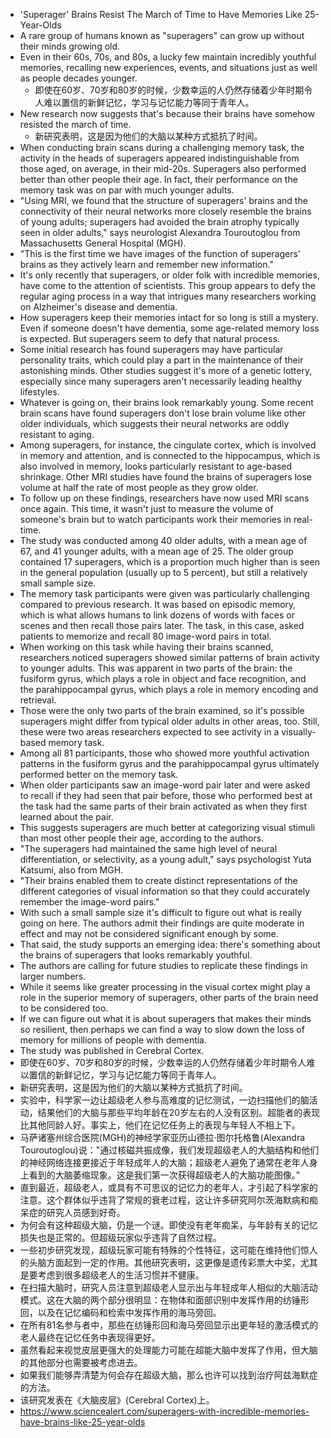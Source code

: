 - 'Superager' Brains Resist The March of Time to Have Memories Like 25-Year-Olds
- A rare group of humans known as "superagers" can grow up without their minds growing old.
- Even in their 60s, 70s, and 80s, a lucky few maintain incredibly youthful memories, recalling new experiences, events, and situations just as well as people decades younger.
	- 即使在60岁、70岁和80岁的时候，少数幸运的人仍然存储着少年时期令人难以置信的新鲜记忆，学习与记忆能力等同于青年人。
- New research now suggests that's because their brains have somehow resisted the march of time.
	- 新研究表明，这是因为他们的大脑以某种方式抵抗了时间。
- When conducting brain scans during a challenging memory task, the activity in the heads of superagers appeared indistinguishable from those aged, on average, in their mid-20s. Superagers also performed better than other people their age. In fact, their performance on the memory task was on par with much younger adults.
- "Using MRI, we found that the structure of superagers' brains and the connectivity of their neural networks more closely resemble the brains of young adults; superagers had avoided the brain atrophy typically seen in older adults," says neurologist Alexandra Touroutoglou from Massachusetts General Hospital (MGH).
- "This is the first time we have images of the function of superagers' brains as they actively learn and remember new information."
- It's only recently that superagers, or older folk with incredible memories, have come to the attention of scientists. This group appears to defy the regular aging process in a way that intrigues many researchers working on Alzheimer's disease and dementia.
- How superagers keep their memories intact for so long is still a mystery. Even if someone doesn't have dementia, some age-related memory loss is expected. But superagers seem to defy that natural process.
- Some initial research has found superagers may have particular personality traits, which could play a part in the maintenance of their astonishing minds. Other studies suggest it's more of a genetic lottery, especially since many superagers aren't necessarily leading healthy lifestyles.
- Whatever is going on, their brains look remarkably young. Some recent brain scans have found superagers don't lose brain volume like other older individuals, which suggests their neural networks are oddly resistant to aging.
- Among superagers, for instance, the cingulate cortex, which is involved in memory and attention, and is connected to the hippocampus, which is also involved in memory, looks particularly resistant to age-based shrinkage. Other MRI studies have found the brains of superagers lose volume at half the rate of most people as they grow older.
- To follow up on these findings, researchers have now used MRI scans once again. This time, it wasn't just to measure the volume of someone's brain but to watch participants work their memories in real-time.
- The study was conducted among 40 older adults, with a mean age of 67, and 41 younger adults, with a mean age of 25. The older group contained 17 superagers, which is a proportion much higher than is seen in the general population (usually up to 5 percent), but still a relatively small sample size.
- The memory task participants were given was particularly challenging compared to previous research. It was based on episodic memory, which is what allows humans to link dozens of words with faces or scenes and then recall those pairs later. The task, in this case, asked patients to memorize and recall 80 image-word pairs in total.
- When working on this task while having their brains scanned, researchers noticed superagers showed similar patterns of brain activity to younger adults. This was apparent in two parts of the brain: the fusiform gyrus, which plays a role in object and face recognition, and the parahippocampal gyrus, which plays a role in memory encoding and retrieval.
- Those were the only two parts of the brain examined, so it's possible superagers might differ from typical older adults in other areas, too. Still, these were two areas researchers expected to see activity in a visually-based memory task.
- Among all 81 participants, those who showed more youthful activation patterns in the fusiform gyrus and the parahippocampal gyrus ultimately performed better on the memory task.
- When older participants saw an image-word pair later and were asked to recall if they had seen that pair before, those who performed best at the task had the same parts of their brain activated as when they first learned about the pair.
- This suggests superagers are much better at categorizing visual stimuli than most other people their age, according to the authors.
- "The superagers had maintained the same high level of neural differentiation, or selectivity, as a young adult," says psychologist Yuta Katsumi, also from MGH.
- "Their brains enabled them to create distinct representations of the different categories of visual information so that they could accurately remember the image-word pairs."
- With such a small sample size it's difficult to figure out what is really going on here. The authors admit their findings are quite moderate in effect and may not be considered significant enough by some.
- That said, the study supports an emerging idea: there's something about the brains of superagers that looks remarkably youthful.
- The authors are calling for future studies to replicate these findings in larger numbers.
- While it seems like greater processing in the visual cortex might play a role in the superior memory of superagers, other parts of the brain need to be considered too.
- If we can figure out what it is about superagers that makes their minds so resilient, then perhaps we can find a way to slow down the loss of memory for millions of people with dementia.
- The study was published in Cerebral Cortex.
- 即使在60岁、70岁和80岁的时候，少数幸运的人仍然存储着少年时期令人难以置信的新鲜记忆，学习与记忆能力等同于青年人。
- 新研究表明，这是因为他们的大脑以某种方式抵抗了时间。
- 实验中，科学家一边让超级老人参与高难度的记忆测试，一边扫描他们的脑活动，结果他们的大脑与那些平均年龄在20岁左右的人没有区别。超能者的表现比其他同龄人好。事实上，他们在记忆任务上的表现与年轻人不相上下。
- 马萨诸塞州综合医院(MGH)的神经学家亚历山德拉·图尔托格鲁(Alexandra Touroutoglou)说："通过核磁共振成像，我们发现超级老人的大脑结构和他们的神经网络连接更接近于年轻成年人的大脑；超级老人避免了通常在老年人身上看到的大脑萎缩现象。这是我们第一次获得超级老人的大脑功能图像。”
- 直到最近，超级老人，或具有不可思议的记忆力的老年人，才引起了科学家的注意。这个群体似乎违背了常规的衰老过程，这让许多研究阿尔茨海默病和痴呆症的研究人员感到好奇。
- 为何会有这种超级大脑，仍是一个谜。即使没有老年痴呆，与年龄有关的记忆损失也是正常的。但超级玩家似乎违背了自然过程。
- 一些初步研究发现，超级玩家可能有特殊的个性特征，这可能在维持他们惊人的头脑方面起到一定的作用。其他研究表明，这更像是遗传彩票大中奖，尤其是要考虑到很多超级老人的生活习惯并不健康。
- 在扫描大脑时，研究人员注意到超级老人显示出与年轻成年人相似的大脑活动模式。这在大脑的两个部分很明显：在物体和面部识别中发挥作用的纺锤形回，以及在记忆编码和检索中发挥作用的海马旁回。
- 在所有81名参与者中，那些在纺锤形回和海马旁回显示出更年轻的激活模式的老人最终在记忆任务中表现得更好。
- 虽然看起来视觉皮层更强大的处理能力可能在超能大脑中发挥了作用，但大脑的其他部分也需要被考虑进去。
- 如果我们能够弄清楚为何会存在超级大脑，那么也许可以找到治疗阿兹海默症的方法。
- 该研究发表在《大脑皮层》(Cerebral Cortex)上。
- https://www.sciencealert.com/superagers-with-incredible-memories-have-brains-like-25-year-olds